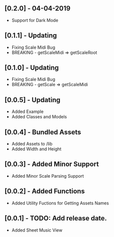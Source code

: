 ## [0.2.0] - 04-04-2019

* Support for Dark Mode

## [0.1.1] - Updating

* Fixing Scale Midi Bug
* BREAKING - getScaleMidi => getScaleRoot

## [0.1.0] - Updating

* Fixing Scale Midi Bug
* BREAKING - getScale => getScaleMidi

## [0.0.5] - Updating

* Added Example
* Added Classes and Models

## [0.0.4] - Bundled Assets

* Added Assets to /lib
* Added Width and Height

## [0.0.3] - Added Minor Support

* Added Minor Scale Parsing Support

## [0.0.2] - Added Functions

* Added Utility Fuctions for Getting Assets Names

## [0.0.1] - TODO: Add release date.

* Added Sheet Music View
